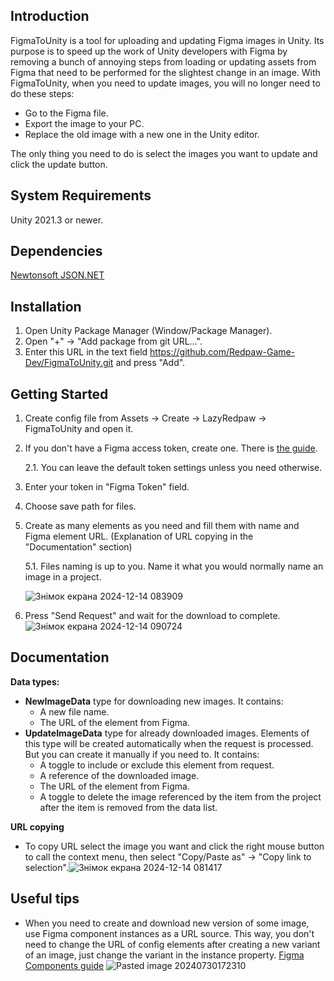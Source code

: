 ## Introduction
FigmaToUnity is a tool for uploading and updating Figma images in Unity. Its purpose is to speed up the work of Unity developers with Figma by removing a bunch of annoying steps from loading or updating assets from Figma that need to be performed for the slightest change in an image. With FigmaToUnity, when you need to update images, you will no longer need to do these steps:
- Go to the Figma file.
- Export the image to your PC.
- Replace the old image with a new one in the Unity editor.

The only thing you need to do is select the images you want to update and click the update button.

## System Requirements
Unity 2021.3 or newer.

## Dependencies
[Newtonsoft JSON.NET](https://www.newtonsoft.com/json)

## Installation
1. Open Unity Package Manager (Window/Package Manager).
2. Open "+" -> "Add package from git URL...".
3. Enter this URL in the text field https://github.com/Redpaw-Game-Dev/FigmaToUnity.git and press "Add".

## Getting Started
1. Create config file from Assets -> Create -> LazyRedpaw -> FigmaToUnity and open it.
2. If you don't have a Figma access token, create one. There is [the guide](https://www.figma.com/developers/api#access-tokens).
   
   2.1. You can leave the default token settings unless you need otherwise.
3. Enter your token in "Figma Token" field.
4. Choose save path for files.
5. Create as many elements as you need and fill them with name and Figma element URL. (Explanation of URL copying in the "Documentation" section)
   
   5.1. Files naming is up to you. Name it what you would normally name an image in a project.
   
   ![Знімок екрана 2024-12-14 083909](https://github.com/user-attachments/assets/ef7dd082-ce21-4ebb-91f9-88e06e610300)

   
6. Press "Send Request" and wait for the download to complete.![Знімок екрана 2024-12-14 090724](https://github.com/user-attachments/assets/759222b8-dc26-41ba-8dda-dd5dce81e27b)



## Documentation
**Data types:**
- **NewImageData** type for downloading new images. It contains:
	- A new file name.
	- The URL of the element from Figma.
- **UpdateImageData** type for already downloaded images. Elements of this type will be created automatically when the request is processed. But you can create it manually if you need to. It contains:
	- A toggle to include or exclude this element from request.
	- A reference of the downloaded image.
	- The URL of the element from Figma.
	- A toggle to delete the image referenced by the item from the project after the item is removed from the data list.
 
**URL copying**
- To copy URL select the image you want and click the right mouse button to call the context menu, then select "Copy/Paste as" -> "Copy link to selection".![Знімок екрана 2024-12-14 081417](https://github.com/user-attachments/assets/7646631d-dcd3-4c79-9073-908d702510e0)


## Useful tips
- When you need to create and download new version of some image, use Figma component instances as a URL source. This way, you don't need to change the URL of config elements after creating a new variant of an image, just change the variant in the instance property. [Figma Components guide](https://help.figma.com/hc/en-us/articles/360038662654-Guide-to-components-in-Figma) ![Pasted image 20240730172310](https://github.com/user-attachments/assets/8c7ffbb7-3cf0-4157-88dc-4442b61a9f79)
